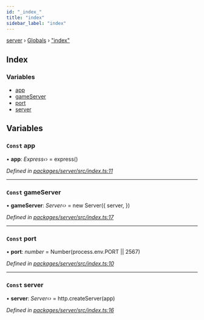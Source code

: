 ```yaml
---
id: "_index_"
title: "index"
sidebar_label: "index"
---
```


[server](../index.md) › [Globals](../globals.md) › ["index"](_index_.md)

## Index

### Variables

* [app](_index_.md#const-app)
* [gameServer](_index_.md#const-gameserver)
* [port](_index_.md#const-port)
* [server](_index_.md#const-server)

## Variables

### `Const` app

• **app**: *Express‹›* = express()

*Defined in [packages/server/src/index.ts:11](https://github.com/will-hart/pixatore/blob/5d54977/packages/server/src/index.ts#L11)*

___

### `Const` gameServer

• **gameServer**: *Server‹›* = new Server({
  server,
})

*Defined in [packages/server/src/index.ts:17](https://github.com/will-hart/pixatore/blob/5d54977/packages/server/src/index.ts#L17)*

___

### `Const` port

• **port**: *number* = Number(process.env.PORT || 2567)

*Defined in [packages/server/src/index.ts:10](https://github.com/will-hart/pixatore/blob/5d54977/packages/server/src/index.ts#L10)*

___

### `Const` server

• **server**: *Server‹›* = http.createServer(app)

*Defined in [packages/server/src/index.ts:16](https://github.com/will-hart/pixatore/blob/5d54977/packages/server/src/index.ts#L16)*
